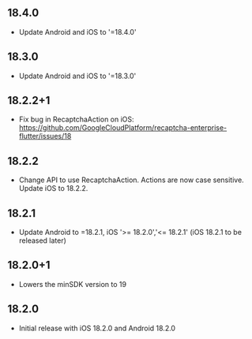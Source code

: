 ## 18.4.0

* Update Android and iOS to '=18.4.0'

## 18.3.0

* Update Android and iOS to '=18.3.0'

## 18.2.2+1

* Fix bug in RecaptchaAction on iOS: https://github.com/GoogleCloudPlatform/recaptcha-enterprise-flutter/issues/18

## 18.2.2

* Change API to use RecaptchaAction.  Actions are now case sensitive.  Update iOS to 18.2.2.

## 18.2.1

* Update Android to =18.2.1, iOS '>= 18.2.0','<= 18.2.1'  (iOS 18.2.1 to be released later)

## 18.2.0+1

* Lowers the minSDK version to 19

## 18.2.0

* Initial release with iOS 18.2.0 and Android 18.2.0